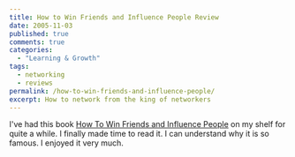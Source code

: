 ```yaml
---
title: How to Win Friends and Influence People Review
date: 2005-11-03
published: true
comments: true
categories:
  - "Learning & Growth"
tags:
  - networking
  - reviews
permalink: /how-to-win-friends-and-influence-people/
excerpt: How to network from the king of networkers
---
```

I've had this book [How To Win Friends and Influence People](https://amzn.to/3VYI7Uk) on my shelf for quite a while. I finally made time to read it. I can understand why it is so famous. I enjoyed it very much.